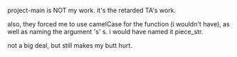 project-main is NOT my work. it's the retarded TA's work.

also, they forced me to use camelCase for the function (i wouldn't have),
as well as naming the argument 's' s. i would have named it piece_str.

not a big deal, but still makes my butt hurt.
